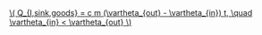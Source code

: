 <a href="/eco2_guide_center/1.%20ECO2%20Logic%20Guide/Hee1_Equation_List.html" class="equation-link" target="_blank" rel="noopener noreferrer">
  \( Q_{I,sink,goods} = c m (\vartheta_{out} - \vartheta_{in}) t, \quad \vartheta_{in} < \vartheta_{out} \) 
</a>
